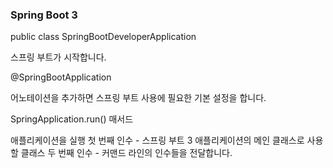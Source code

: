 ### Spring Boot 3

public class SpringBootDeveloperApplication

스프링 부트가 시작합니다.

@SpringBootApplication

어노테이션을 추가하면 스프링 부트 사용에 필요한 기본 설정을 합니다.

SpringApplication.run() 매서드

애플리케이션을 실행
첫 번째 인수 - 스프링 부트 3 애플리케이션의 메인 클래스로 사용할 클래스
두 번째 인수 - 커맨드 라인의 인수들을 전달합니다.


